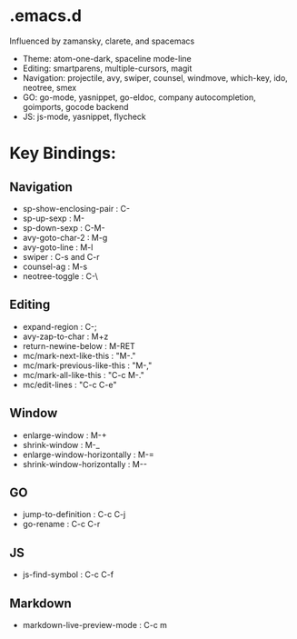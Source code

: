 # .emacs.d

Influenced by zamansky, clarete, and spacemacs

- Theme: atom-one-dark, spaceline mode-line
- Editing: smartparens, multiple-cursors, magit
- Navigation: projectile, avy, swiper, counsel, windmove, which-key, ido, neotree, smex
- GO: go-mode, yasnippet, go-eldoc, company autocompletion, goimports, gocode backend
- JS: js-mode, yasnippet, flycheck


# Key Bindings:

## Navigation

- sp-show-enclosing-pair : C-<escape>
- sp-up-sexp : M-<escape>
- sp-down-sexp : C-M-<escape>
- avy-goto-char-2 : M-g
- avy-goto-line : M-l
- swiper : C-s and C-r
- counsel-ag : M-s
- neotree-toggle : C-\\

## Editing

- expand-region : C-;
- avy-zap-to-char : M+z
- return-newine-below : M-RET
- mc/mark-next-like-this : "M-."
- mc/mark-previous-like-this : "M-,"
- mc/mark-all-like-this : "C-c M-."
- mc/edit-lines : "C-c C-e"

## Window

- enlarge-window : M-+
- shrink-window  : M-_
- enlarge-window-horizontally : M-=
- shrink-window-horizontally :  M--

## GO

- jump-to-definition : C-c C-j
- go-rename          : C-c C-r

## JS

- js-find-symbol : C-c C-f

## Markdown

- markdown-live-preview-mode : C-c m

